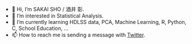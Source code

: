 - 👋 Hi, I’m SAKAI SHO / 酒井 彰.
- 👀 I’m interested in Statistical Analysis.
- 🌱 I’m currently learning HDLSS data, PCA, Machine Learning, R, Python, C, School Education, ...
- 📫 How to reach me is sending a message with [Twitter](https://twitter.com/simplesho_CLT).

<!---
ShoShohh/ShoShohh is a ✨ special ✨ repository because its `README.md` (this file) appears on your GitHub profile.
You can click the Preview link to take a look at your changes.
--->

